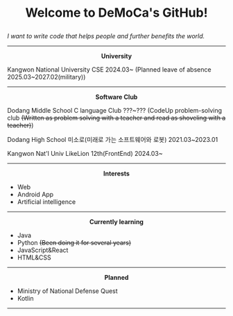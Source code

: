 # <p align="center">Welcome to DeMoCa's GitHub!</p>
*I want to write code that helps people and further benefits the world.*

---
**<p align="center">University</p>**
Kangwon National University CSE 2024.03~ (Planned leave of absence 2025.03~2027.02(military))

---
**<p align="center">Software Club</p>**
Dodang Middle School C language Club ???~??? (CodeUp problem-solving club ~~(Written as problem solving with a teacher and read as shoveling with a teacher)~~)

Dodang High School 미소로(미래로 가는 소프트웨어와 로봇)  2021.03~2023.01

Kangwon Nat'l Univ LikeLion 12th(FrontEnd) 2024.03~

---
**<p align="center">Interests</p>**
- Web
- Android App
- Artificial intelligence
---
**<p align="center">Currently learning</p>**
- Java
- Python ~~(Been doing it for several years)~~
- JavaScript&React
- HTML&CSS
---
**<p align="center">Planned</p>**
- Ministry of National Defense Quest
- Kotlin
---
